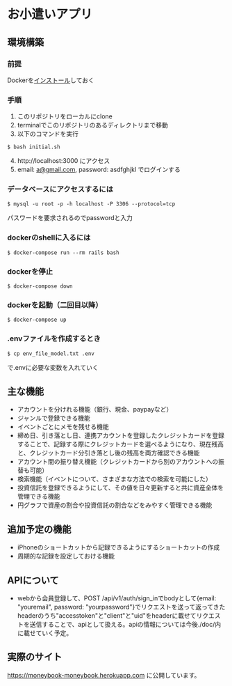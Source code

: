 # お小遣いアプリ

## 環境構築
### 前提
Dockerを[インストール](https://hub.docker.com/editions/community/docker-ce-desktop-mac)しておく

### 手順
1. このリポジトリをローカルにclone
2. terminalでこのリポジトリのあるディレクトリまで移動
3. 以下のコマンドを実行
```
$ bash initial.sh
```
4. http://localhost:3000
にアクセス
5. email: a@gmail.com, password: asdfghjkl でログインする


### データベースにアクセスするには
```
$ mysql -u root -p -h localhost -P 3306 --protocol=tcp
```

パスワードを要求されるのでpasswordと入力

### dockerのshellに入るには
```
$ docker-compose run --rm rails bash
```

### dockerを停止
```
$ docker-compose down
```

### dockerを起動（二回目以降）
```
$ docker-compose up
```

### .envファイルを作成するとき
```
$ cp env_file_model.txt .env
```
で.envに必要な変数を入れていく



## 主な機能
* アカウントを分けれる機能（銀行、現金、paypayなど）
* ジャンルで登録できる機能
* イベントごとにメモを残せる機能
* 締め日、引き落とし日、連携アカウントを登録したクレジットカードを登録することで、記録する際にクレジットカードを選べるようになり、現在残高と、クレジットカード分引き落とし後の残高を両方確認できる機能
* アカウント間の振り替え機能（クレジットカードから別のアカウントへの振替も可能）
* 検索機能（イベントについて、さまざまな方法での検索を可能にした）
* 投資信託を登録できるようにして、その値を日々更新すると共に資産全体を管理できる機能
* 円グラフで資産の割合や投資信託の割合などをみやすく管理できる機能

## 追加予定の機能
* iPhoneのショートカットから記録できるようにするショートカットの作成
* 周期的な記録を設定しておける機能

## APIについて
* webから会員登録して、POST /api/v1/auth/sign_inでbodyとして{email: "youremail", password: "yourpassword"}でリクエストを送って返ってきた
headerのうち"accesstoken"と"client"と"uid"をheaderに載せてリクエストを送信することで、apiとして扱える。apiの情報については今後./doc/内に載せていく予定。

## 実際のサイト
https://moneybook-moneybook.herokuapp.com
に公開しています。
